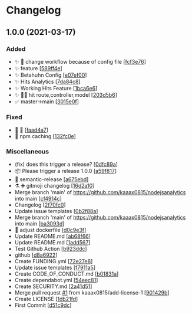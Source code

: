 # Changelog

<a name="1.0.0"></a>
## 1.0.0 (2021-03-17)

### Added

- ✨ 💚 change workflow because of config file [[fcf3e76](https://github.com/kaaax0815/nodejsanalytics/commit/fcf3e76e2e3ce9878e74b6354ec17b741d3e1e61)]
- ✨ feature [[589ff4e](https://github.com/kaaax0815/nodejsanalytics/commit/589ff4e73e9b7d8b6d4e083e092c71fda222323b)]
- ✨ Betahuhn Config [[e07ef00](https://github.com/kaaax0815/nodejsanalytics/commit/e07ef00bd7880184bc0f42106481390d3820e70b)]
- ✨ Hits Analytics [[7da84c8](https://github.com/kaaax0815/nodejsanalytics/commit/7da84c8fed847101425cb312ad99c019dc5de89c)]
- ✨ Working Hits Feature [[1bca6e6](https://github.com/kaaax0815/nodejsanalytics/commit/1bca6e619bd705771a323502195435fcaf0c2e15)]
- ✨ 🚧💩 hit route,controller,model [[203d5b6](https://github.com/kaaax0815/nodejsanalytics/commit/203d5b61c1a8ec644db4f9b2dfcc32a150381ac4)]
- ✅ master-&gt;main [[3015e0f](https://github.com/kaaax0815/nodejsanalytics/commit/3015e0f3d7de68a114d768dfc34800d1068746f1)]

### Fixed

- 💚 🚀 [[faad4a7](https://github.com/kaaax0815/nodejsanalytics/commit/faad4a7d0f5ffb28262ab4fd00bea3e5b3c49e1b)]
- 💚 npm caching [[132fc0e](https://github.com/kaaax0815/nodejsanalytics/commit/132fc0e93b70acb119966b43d9b8fed80f181564)]

### Miscellaneous

-  (fix) does this trigger a release? [[0dfc89a](https://github.com/kaaax0815/nodejsanalytics/commit/0dfc89a6203bf0b2eeaa3f284369197033b1213f)]
- 📦 Please trigger a release 1.0.0 [[a59f817](https://github.com/kaaax0815/nodejsanalytics/commit/a59f817182e7c0e6c330f5b6ad9f746002546f88)]
-  👷 semantic-release [[a675ebd](https://github.com/kaaax0815/nodejsanalytics/commit/a675ebd6121dd432b251e828a6f667e89828d014)]
- ⚗️ ➕ gitmoji changelog [[16d2a10](https://github.com/kaaax0815/nodejsanalytics/commit/16d2a109ca3737417a3f071b936e084a34d8d52d)]
-  Merge branch &#x27;main&#x27; of https://github.com/kaaax0815/nodejsanalytics into main [[cf4914c](https://github.com/kaaax0815/nodejsanalytics/commit/cf4914c26ae1d6a01d4e253c7877b08a40ec775f)]
-  Changelog [[2f70fc0](https://github.com/kaaax0815/nodejsanalytics/commit/2f70fc052793038dcbb7eb44f0a5897aeb028d06)]
-  Update issue templates [[0b2f88a](https://github.com/kaaax0815/nodejsanalytics/commit/0b2f88ac7900d17dd00c06a40869a3ee82ab3bfa)]
-  Merge branch &#x27;main&#x27; of https://github.com/kaaax0815/nodejsanalytics into main [[ba3093d](https://github.com/kaaax0815/nodejsanalytics/commit/ba3093dc611e7e80e702baa8a253cf63e24c7b7d)]
- 🔨 adjust dockerfile [[d0c9e3f](https://github.com/kaaax0815/nodejsanalytics/commit/d0c9e3f3d9c74aae8941f3c533eb27abd87dec4a)]
-  Update README.md [[ab68f66](https://github.com/kaaax0815/nodejsanalytics/commit/ab68f66590bb8e4ff62673e6946a040c23f63333)]
-  Update README.md [[1add567](https://github.com/kaaax0815/nodejsanalytics/commit/1add567320fe3637b1bc66b8df08f78bcd7f4936)]
-  Test Github Action [[b923ddc](https://github.com/kaaax0815/nodejsanalytics/commit/b923ddcc69b0c690bd0e18875d627af2a63ac611)]
-  github [[d8a6922](https://github.com/kaaax0815/nodejsanalytics/commit/d8a69226d67cafc90fabd6c54f758d34aefd85e3)]
-  Create FUNDING.yml [[72e27e8](https://github.com/kaaax0815/nodejsanalytics/commit/72e27e8b15839304006d963aee86e3237f2a93a7)]
-  Update issue templates [[f7911a5](https://github.com/kaaax0815/nodejsanalytics/commit/f7911a58a1d5bb79c101cc5f40677251fae4c806)]
-  Create CODE_OF_CONDUCT.md [[b01831a](https://github.com/kaaax0815/nodejsanalytics/commit/b01831a9bbc4561ac140cbf33e41db2f68c6c14c)]
-  Create dependabot.yml [[54eec81](https://github.com/kaaax0815/nodejsanalytics/commit/54eec81c5a7faf2e36103c8de121fc7ef7713969)]
-  Create SECURITY.md [[2a41d51](https://github.com/kaaax0815/nodejsanalytics/commit/2a41d511774280f762e0611384f2fd1eb6ada829)]
-  Merge pull request [#1](https://github.com/kaaax0815/nodejsanalytics/issues/1) from kaaax0815/add-license-1 [[901429b](https://github.com/kaaax0815/nodejsanalytics/commit/901429b49ecea68fc973bdabb7165f301642bc8a)]
-  Create LICENSE [[1db21fd](https://github.com/kaaax0815/nodejsanalytics/commit/1db21fdfbd9692c9998a308aca761fe5b0ca046e)]
-  First Commit [[d51c9dc](https://github.com/kaaax0815/nodejsanalytics/commit/d51c9dc1446e296301c03b75411aee579ab17682)]


